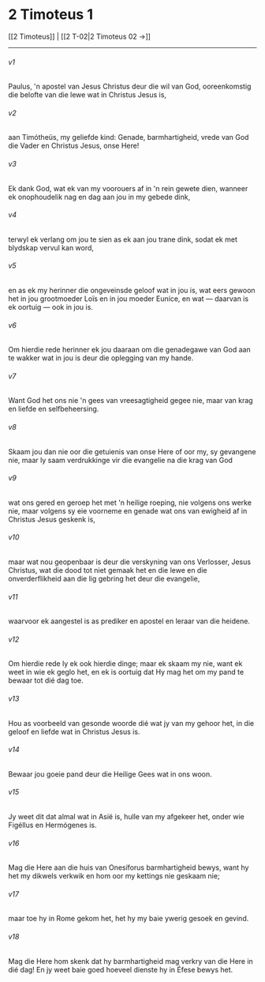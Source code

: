 # 2 Timoteus 1

[[2 Timoteus]] | [[2 T-02|2 Timoteus 02 →]]
***

###### v1
Paulus, 'n apostel van Jesus Christus deur die wil van God, ooreenkomstig die belofte van die lewe wat in Christus Jesus is, 
###### v2
aan Timótheüs, my geliefde kind: Genade, barmhartigheid, vrede van God die Vader en Christus Jesus, onse Here! 
###### v3
Ek dank God, wat ek van my voorouers af in 'n rein gewete dien, wanneer ek onophoudelik nag en dag aan jou in my gebede dink, 
###### v4
terwyl ek verlang om jou te sien as ek aan jou trane dink, sodat ek met blydskap vervul kan word, 
###### v5
en as ek my herinner die ongeveinsde geloof wat in jou is, wat eers gewoon het in jou grootmoeder Loïs en in jou moeder Euníce, en wat — daarvan is ek oortuig — ook in jou is. 
###### v6
Om hierdie rede herinner ek jou daaraan om die genadegawe van God aan te wakker wat in jou is deur die oplegging van my hande. 
###### v7
Want God het ons nie 'n gees van vreesagtigheid gegee nie, maar van krag en liefde en selfbeheersing. 
###### v8
Skaam jou dan nie oor die getuienis van onse Here of oor my, sy gevangene nie, maar ly saam verdrukkinge vir die evangelie na die krag van God 
###### v9
wat ons gered en geroep het met 'n heilige roeping, nie volgens ons werke nie, maar volgens sy eie voorneme en genade wat ons van ewigheid af in Christus Jesus geskenk is, 
###### v10
maar wat nou geopenbaar is deur die verskyning van ons Verlosser, Jesus Christus, wat die dood tot niet gemaak het en die lewe en die onverderflikheid aan die lig gebring het deur die evangelie, 
###### v11
waarvoor ek aangestel is as prediker en apostel en leraar van die heidene. 
###### v12
Om hierdie rede ly ek ook hierdie dinge; maar ek skaam my nie, want ek weet in wie ek geglo het, en ek is oortuig dat Hy mag het om my pand te bewaar tot dié dag toe. 
###### v13
Hou as voorbeeld van gesonde woorde dié wat jy van my gehoor het, in die geloof en liefde wat in Christus Jesus is. 
###### v14
Bewaar jou goeie pand deur die Heilige Gees wat in ons woon. 
###### v15
Jy weet dit dat almal wat in Asië is, hulle van my afgekeer het, onder wie Figéllus en Hermógenes is. 
###### v16
Mag die Here aan die huis van Onesíforus barmhartigheid bewys, want hy het my dikwels verkwik en hom oor my kettings nie geskaam nie; 
###### v17
maar toe hy in Rome gekom het, het hy my baie ywerig gesoek en gevind. 
###### v18
Mag die Here hom skenk dat hy barmhartigheid mag verkry van die Here in dié dag! En jy weet baie goed hoeveel dienste hy in Éfese bewys het. 

